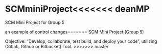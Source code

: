 # SCMminiProject<<<<<<< deanMP
SCM Mini Project for Group 5

an example of control changes=======
SCM Mini Project (Group 5)

Objective: 
“Develop, collaborate, test build, and deploy your code”, utilizing (Gitlab, Github or Bitbucket) Tool.  >>>>>>> master
